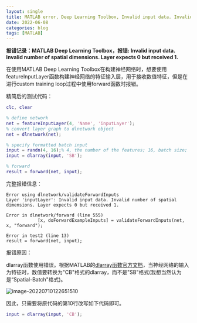 ```yaml
---
layout: single
title: MATLAB error, Deep Learning Toolbox, Invalid input data. Invalid number of spatial dimensions. Layer expects 0 but received 1.
date: 2022-06-08
categories: blog
tags: [MATLAB]
---
```




**报错记录：MATLAB Deep Learning Toolbox，报错: Invalid input data. Invalid number of spatial dimensions. Layer expects 0 but received 1.**




在使用MATLAB Deep Learning Toolbox在构建神经网络时，想要使用featureInputLayer函数构建神经网络的特征输入层，用于接收数值特征，但是在进行custom training loop过程中使用forward函数时报错。

精简后的测试代码：

```matlab
clc, clear

% define network
net = featureInputLayer(4, 'Name', 'inputLayer');
% convert layer graph to dlnetwork object
net = dlnetwork(net);

% specify formatted batch input
input = randn(4, 16);% 4, the number of the features; 16, batch size;
input = dlarray(input, 'SB');

% forward
result = forward(net, input);
```
完整报错信息：

```
Error using dlnetwork/validateForwardInputs
Layer 'inputLayer': Invalid input data. Invalid number of spatial dimensions. Layer expects 0 but received 1.

Error in dlnetwork/forward (line 555)
            [x, doForwardExampleInputs] = validateForwardInputs(net, x, "forward");

Error in test2 (line 13)
result = forward(net, input);
```
报错原因：

dlarray函数使用错误。根据MATLAB的[dlarray函数官方文档](https://ww2.mathworks.cn/help/deeplearning/ref/dlarray.html?searchHighlight=dlarray&s_tid=srchtitle_dlarray_1)，当神经网络的输入为特征时，数值要转换为"CB"格式的dlarray，而不是"SB"格式(我想当然认为是“Spatial-Batch"格式)。

![image-20220710122651510](https://blogimages-1309804558.cos.ap-nanjing.myqcloud.com/img/image-20220710122651510.png)

因此，只需要将原代码的第10行改写如下代码即可。

```matlab
input = dlarray(input, 'CB');
```